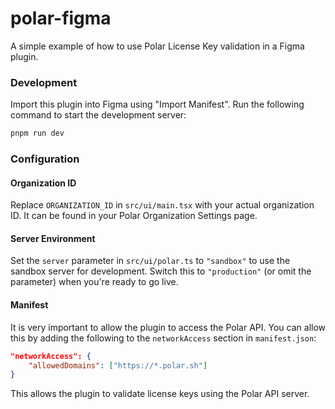# polar-figma

A simple example of how to use Polar License Key validation in a Figma plugin.

### Development

Import this plugin into Figma using "Import Manifest". Run the following command to start the development server:

```bash
pnpm run dev
```

### Configuration

#### Organization ID

Replace `ORGANIZATION_ID` in `src/ui/main.tsx` with your actual organization ID. It can be found in your Polar Organization Settings page.

#### Server Environment

Set the `server` parameter in `src/ui/polar.ts` to `"sandbox"` to use the sandbox server for development. Switch this to `"production"` (or omit the parameter) when you're ready to go live.

#### Manifest

It is very important to allow the plugin to access the Polar API. You can allow this by adding the following to the `networkAccess` section in `manifest.json`:

```json
"networkAccess": {
	"allowedDomains": ["https://*.polar.sh"]
}
```

This allows the plugin to validate license keys using the Polar API server.

